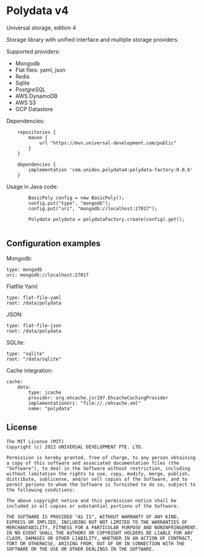 # Polydata v4

Universal storage, edition 4

Storage library with unified interface and multiple storage providers.

Supported providers:

* Mongodb
* Flat files: yaml, json
* Redis
* Sqlite
* PostgreSQL
* AWS DynamoDB
* AWS S3
* GCP Datastore

Dependencies:

```
    repositories {
        maven {
            url "https://mvn.universal-development.com/public" 
        }
    }

    dependencies {
        implementation 'com.unidev.polydata4:polydata-factory:0.0.6'
    }
```

Usage in Java code:

```
        BasicPoly config = new BasicPoly();
        config.put("type", "mongodb");
        config.put("uri", "mongodb://localhost:27017");

        Polydata polydata = polydataFactory.create(config).get();
        
```

## Configuration examples

Mongodb:

```
type: mongodb
uri: mongodb://localhost:27017

```

Flatfile Yaml:

```
type: flat-file-yaml
root: /data/polydata
```

JSON:

```
type: flat-file-json
root: /data/polydata
```

SQLite:

```
type: "sqlite"
root: "/data/sqlite"
```

Cache integration:

```
cache:
    data:
        type: jcache
        provider: org.ehcache.jsr107.EhcacheCachingProvider
        implementationUri: "file://./ehcache.xml"
        name: "polydata"
```

## License

```
The MIT License (MIT)
Copyright (c) 2022 UNIVERSAL DEVELOPMENT PTE. LTD.

Permission is hereby granted, free of charge, to any person obtaining a copy of this software and associated documentation files (the "Software"), to deal in the Software without restriction, including without limitation the rights to use, copy, modify, merge, publish, distribute, sublicense, and/or sell copies of the Software, and to permit persons to whom the Software is furnished to do so, subject to the following conditions:

The above copyright notice and this permission notice shall be included in all copies or substantial portions of the Software.

THE SOFTWARE IS PROVIDED "AS IS", WITHOUT WARRANTY OF ANY KIND, EXPRESS OR IMPLIED, INCLUDING BUT NOT LIMITED TO THE WARRANTIES OF MERCHANTABILITY, FITNESS FOR A PARTICULAR PURPOSE AND NONINFRINGEMENT. IN NO EVENT SHALL THE AUTHORS OR COPYRIGHT HOLDERS BE LIABLE FOR ANY CLAIM, DAMAGES OR OTHER LIABILITY, WHETHER IN AN ACTION OF CONTRACT, TORT OR OTHERWISE, ARISING FROM, OUT OF OR IN CONNECTION WITH THE SOFTWARE OR THE USE OR OTHER DEALINGS IN THE SOFTWARE.
```

